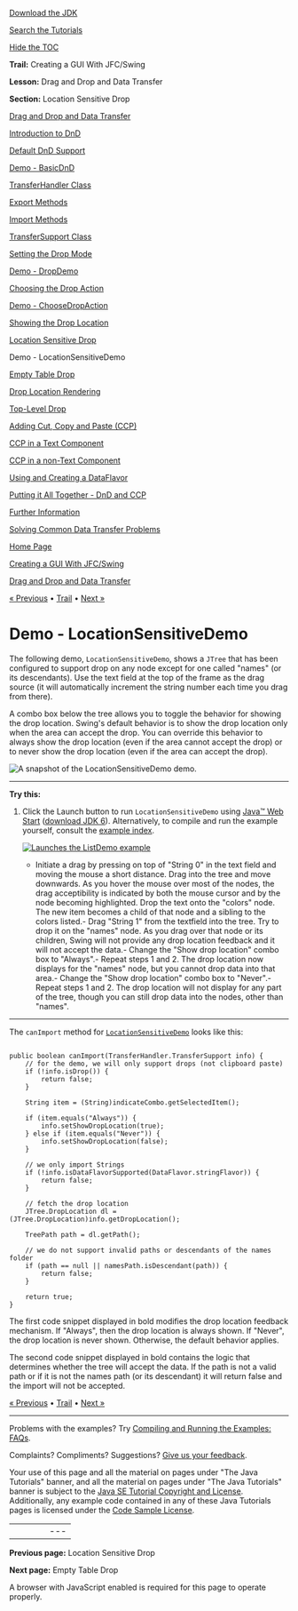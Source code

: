 [Download
the JDK](http://java.sun.com/javase/6/download.jsp)
  
[Search the
Tutorials](../../search.html)
  
[Hide the TOC](javascript:toggleLeft())

**Trail:** Creating a GUI With JFC/Swing
  
**Lesson:** Drag and Drop and Data Transfer
  
**Section:** Location Sensitive Drop

[Drag and Drop and Data Transfer](index.html)

[Introduction to DnD](intro.html)

[Default DnD Support](defaultsupport.html)

[Demo - BasicDnD](basicdemo.html)

[TransferHandler Class](transferhandler.html)

[Export Methods](export.html)

[Import Methods](import.html)

[TransferSupport Class](transfersupport.html)

[Setting the Drop Mode](dropmodes.html)

[Demo - DropDemo](dropmodedemo.html)

[Choosing the Drop Action](dropaction.html)

[Demo - ChooseDropAction](dropactiondemo.html)

[Showing the Drop Location](showdroploc.html)

[Location Sensitive Drop](locsensitivedrop.html)

Demo - LocationSensitiveDemo

[Empty Table Drop](emptytable.html)

[Drop Location Rendering](droplocation.html)

[Top-Level Drop](toplevel.html)

[Adding Cut, Copy and Paste (CCP)](cutpaste.html)

[CCP in a Text Component](textpaste.html)

[CCP in a non-Text Component](listpaste.html)

[Using and Creating a DataFlavor](dataflavor.html)

[Putting it All Together - DnD and CCP](together.html)

[Further Information](info.html)

[Solving Common Data Transfer Problems](problems.html)

[Home Page](../../index.html)
>
[Creating a GUI With JFC/Swing](../index.html)
>
[Drag and Drop and Data Transfer](index.html)

[« Previous](locsensitivedrop.html) • [Trail](../TOC.html) • [Next »](emptytable.html)

# Demo - LocationSensitiveDemo

The following demo, `LocationSensitiveDemo`, shows
a `JTree` that has been configured to support drop on
any node except for one called "names" (or its descendants).
Use the text field at the top of the frame as the drag source
(it will automatically increment the string number each time you
drag from there).

A combo box below the tree allows you to toggle the behavior
for showing the drop location. Swing's default behavior is to
show the drop location only when the area can accept the drop.
You can override this behavior to always show the drop location
(even if the area cannot accept the drop) or to never show the
drop location (even if the area can accept the drop).

![A snapshot of the LocationSensitiveDemo demo.](../../figures/uiswing/dnd/LocationSensitiveDemo.png)

---

**Try this:**

1. Click the Launch button to run `LocationSensitiveDemo` using
   [Java™ Web Start](http://java.sun.com/products/javawebstart/index.jsp) ([download JDK 6](http://java.sun.com/javase/downloads/index.jsp)).
   Alternatively, to compile and run the example yourself,
   consult the
   [example index](../examples/dnd/index.html#LocationSensitiveDemo).

   [![Launches the ListDemo example](../../images/jws-launch-button.png)](http://download.oracle.com/javase/tutorialJWS/uiswing/dnd/ex6/LocationSensitiveDemo.jnlp)

   - Initiate a drag by pressing on top of "String 0" in the text
     field and moving the mouse a short distance. Drag into the tree
     and move downwards. As you hover the mouse over most of the nodes,
     the drag acceptibility is indicated by both the mouse cursor and by
     the node becoming highlighted. Drop the text onto the "colors" node.
     The new item becomes a child of that node and a sibling to the
     colors listed.- Drag "String 1" from the textfield into the tree. Try to drop
       it on the "names" node. As you drag over that node or its children,
       Swing will not provide any drop location feedback and it will not accept
       the data.- Change the "Show drop location" combo box to "Always".- Repeat steps 1 and 2. The drop location now displays for the
           "names" node, but you cannot drop data into that area.- Change the "Show drop location" combo box to "Never".- Repeat steps 1 and 2. The drop location will not display for
               any part of the tree, though you can still drop data into the nodes,
               other than "names".

---

The `canImport` method for
[`LocationSensitiveDemo`](../examples/dnd/LocationSensitiveDemoProject/src/dnd/LocationSensitiveDemo.java) looks like this:

```

public boolean canImport(TransferHandler.TransferSupport info) {
    // for the demo, we will only support drops (not clipboard paste)
    if (!info.isDrop()) {
        return false;
    }

    String item = (String)indicateCombo.getSelectedItem();
                
    if (item.equals("Always")) {
        info.setShowDropLocation(true);
    } else if (item.equals("Never")) {
        info.setShowDropLocation(false);
    }

    // we only import Strings
    if (!info.isDataFlavorSupported(DataFlavor.stringFlavor)) {
        return false;
    }

    // fetch the drop location
    JTree.DropLocation dl = (JTree.DropLocation)info.getDropLocation();

    TreePath path = dl.getPath();

    // we do not support invalid paths or descendants of the names folder
    if (path == null || namesPath.isDescendant(path)) {
        return false;
    }

    return true;
}

```

The first code snippet displayed in bold modifies the drop location feedback
mechanism. If "Always", then the drop location is always shown.
If "Never", the drop location is never shown. Otherwise, the default
behavior applies.

The second code snippet displayed in bold contains the logic that determines whether
the tree will accept the data. If the path is not a valid path or
if it is not the names path (or its descendant) it will return false
and the import will not be accepted.

[« Previous](locsensitivedrop.html)
•
[Trail](../TOC.html)
•
[Next »](emptytable.html)

---

Problems with the examples? Try [Compiling and Running
the Examples: FAQs](../../information/run-examples.html).
  
Complaints? Compliments? Suggestions? [Give
us your feedback](http://download.oracle.com/javase/feedback.html).

Your use of this page and all the material on pages under "The Java Tutorials" banner,
and all the material on pages under "The Java Tutorials" banner is subject to the [Java SE Tutorial Copyright
and License](../../information/license.html).
Additionally, any example code contained in any of these Java
Tutorials pages is licensed under the
[Code
Sample License](http://developers.sun.com/license/berkeley_license.html).

|  |  |  |  |  |
| --- | --- | --- | --- | --- |
| |  |  | | --- | --- | | duke image | Oracle logo | | [About Oracle](http://www.oracle.com/us/corporate/index.html) | [Oracle Technology Network](http://www.oracle.com/technology/index.html) | [Terms of Service](https://www.samplecode.oracle.com/servlets/CompulsoryClickThrough?type=TermsOfService) | Copyright © 1995, 2011 Oracle and/or its affiliates. All rights reserved. |

**Previous page:** Location Sensitive Drop
  
**Next page:** Empty Table Drop




A browser with JavaScript enabled is required for this page to operate properly.